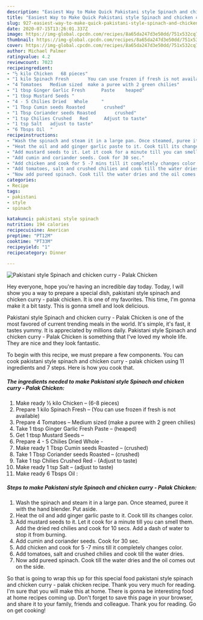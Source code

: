 ```yaml
---
description: "Easiest Way to Make Quick Pakistani style Spinach and chicken curry - Palak Chicken"
title: "Easiest Way to Make Quick Pakistani style Spinach and chicken curry - Palak Chicken"
slug: 927-easiest-way-to-make-quick-pakistani-style-spinach-and-chicken-curry-palak-chicken
date: 2020-07-15T13:26:01.337Z
image: https://img-global.cpcdn.com/recipes/8a65da247d3e50dd/751x532cq70/pakistani-style-spinach-and-chicken-curry-palak-chicken-recipe-main-photo.jpg
thumbnail: https://img-global.cpcdn.com/recipes/8a65da247d3e50dd/751x532cq70/pakistani-style-spinach-and-chicken-curry-palak-chicken-recipe-main-photo.jpg
cover: https://img-global.cpcdn.com/recipes/8a65da247d3e50dd/751x532cq70/pakistani-style-spinach-and-chicken-curry-palak-chicken-recipe-main-photo.jpg
author: Michael Palmer
ratingvalue: 4.2
reviewcount: 7023
recipeingredient:
- "½ kilo Chicken   68 pieces"
- "1 kilo Spinach Fresh       You can use frozen if fresh is not available"
- "4 Tomatoes   Medium sized  make a puree with 2 green chilies"
- "1 tbsp Ginger Garlic Fresh      Paste    heaped"
- "1 tbsp Mustard Seeds "
- "4 - 5 Chilies Dried   Whole     "
- "1 Tbsp Cumin seeds Roasted       crushed"
- "1 Tbsp Coriander seeds Roasted       crushed"
- "1 tsp Chilies Crushed   Red      Adjust to taste"
- "1 tsp Salt   adjust to taste"
- "6 Tbsps Oil  "
recipeinstructions:
- "Wash the spinach and steam it in a large pan. Once steamed, puree it with the hand blender. Put aside."
- "Heat the oil and add ginger garlic paste to it. Cook till its changes color."
- "Add mustard seeds to it. Let it cook for a minute till you can smell them. Add the dried red chilies and cook for 10 secs. Add a dash of water to stop it from burning."
- "Add cumin and coriander seeds. Cook for 30 sec."
- "Add chicken and cook for 5 -7 mins till it completely changes color."
- "Add tomatoes, salt and crushed chilies and cook till the water dries."
- "Now add pureed spinach. Cook till the water dries and the oil comes out on the side."
categories:
- Recipe
tags:
- pakistani
- style
- spinach

katakunci: pakistani style spinach 
nutrition: 194 calories
recipecuisine: American
preptime: "PT12M"
cooktime: "PT33M"
recipeyield: "1"
recipecategory: Dinner

---
```



![Pakistani style Spinach and chicken curry - Palak Chicken](https://img-global.cpcdn.com/recipes/8a65da247d3e50dd/751x532cq70/pakistani-style-spinach-and-chicken-curry-palak-chicken-recipe-main-photo.jpg)

Hey everyone, hope you're having an incredible day today. Today, I will show you a way to prepare a special dish, pakistani style spinach and chicken curry - palak chicken. It is one of my favorites. This time, I'm gonna make it a bit tasty. This is gonna smell and look delicious.



Pakistani style Spinach and chicken curry - Palak Chicken is one of the most favored of current trending meals in the world. It's simple, it's fast, it tastes yummy. It is appreciated by millions daily. Pakistani style Spinach and chicken curry - Palak Chicken is something that I've loved my whole life. They are nice and they look fantastic.


To begin with this recipe, we must prepare a few components. You can cook pakistani style spinach and chicken curry - palak chicken using 11 ingredients and 7 steps. Here is how you cook that.

<!--inarticleads1-->

##### The ingredients needed to make Pakistani style Spinach and chicken curry - Palak Chicken:

1. Make ready ½ kilo Chicken –  (6-8 pieces)
1. Prepare 1 kilo Spinach Fresh     –  (You can use frozen if fresh is not available)
1. Prepare 4 Tomatoes –  Medium sized  (make a puree with 2 green chilies)
1. Take 1 tbsp Ginger Garlic Fresh      Paste  –  (heaped)
1. Get 1 tbsp Mustard Seeds –
1. Prepare 4 - 5 Chilies Dried   Whole     -
1. Make ready 1 Tbsp Cumin seeds Roasted     –  (crushed)
1. Take 1 Tbsp Coriander seeds Roasted     –  (crushed)
1. Take 1 tsp Chilies Crushed   Red     - (Adjust to taste)
1. Make ready 1 tsp Salt –  (adjust to taste)
1. Make ready 6 Tbsps Oil  :




<!--inarticleads2-->

##### Steps to make Pakistani style Spinach and chicken curry - Palak Chicken:

1. Wash the spinach and steam it in a large pan. Once steamed, puree it with the hand blender. Put aside.
1. Heat the oil and add ginger garlic paste to it. Cook till its changes color.
1. Add mustard seeds to it. Let it cook for a minute till you can smell them. Add the dried red chilies and cook for 10 secs. Add a dash of water to stop it from burning.
1. Add cumin and coriander seeds. Cook for 30 sec.
1. Add chicken and cook for 5 -7 mins till it completely changes color.
1. Add tomatoes, salt and crushed chilies and cook till the water dries.
1. Now add pureed spinach. Cook till the water dries and the oil comes out on the side.




So that is going to wrap this up for this special food pakistani style spinach and chicken curry - palak chicken recipe. Thank you very much for reading. I'm sure that you will make this at home. There is gonna be interesting food at home recipes coming up. Don't forget to save this page in your browser, and share it to your family, friends and colleague. Thank you for reading. Go on get cooking!
